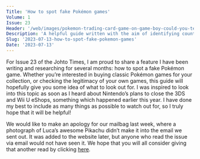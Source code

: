 ```yaml
---
Title: 'How to spot fake Pokémon games'
Volume: 1
Issue: 23
Header: '/web/images/pokemon-trading-card-game-on-game-boy-could-you-tell-the-difference-between-the-fake-and-the-genuine.jpeg'
Description: 'A helpful guide written with the aim of identifying counterfeit Pokémon games, plus the latest Pokémon news, with more from our mailbag!'
Slug: '2023-07-13-how-to-spot-fake-pokemon-games'
Date: '2023-07-13'
---
```

For Issue 23 of the Johto Times, I am proud to share a feature I have been writing and researching for several months: how to spot a fake Pokémon game. Whether you’re interested in buying classic Pokémon games for your collection, or checking the legitimacy of your own games, this guide will hopefully give you some idea of what to look out for. I was inspired to look into this topic as soon as I heard about Nintendo’s plans to close the 3DS and Wii U eShops, something which happened earlier this year. I have done my best to include as many things as possible to watch out for, so I truly hope that it will be helpful!

We would like to make an apology for our mailbag last week, where a photograph of Luca’s awesome Pikachu didn’t make it into the email we sent out. It was added to the website later, but anyone who read the issue via email would not have seen it. We hope that you will all consider giving that another read by clicking [here](https://johto.substack.com/p/vol1-22).